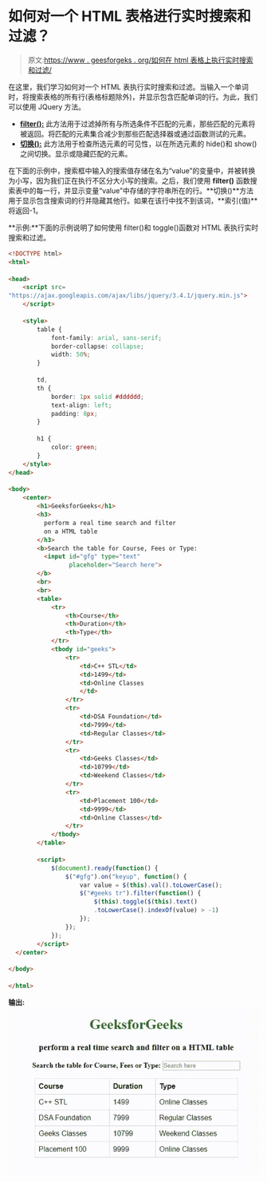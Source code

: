 # 如何对一个 HTML 表格进行实时搜索和过滤？

> 原文:[https://www . geesforgeks . org/如何在 html 表格上执行实时搜索和过滤/](https://www.geeksforgeeks.org/how-to-perform-a-real-time-search-and-filter-on-a-html-table/)

在这里，我们学习如何对一个 HTML 表执行实时搜索和过滤。当输入一个单词时，将搜索表格的所有行(表格标题除外)，并显示包含匹配单词的行。为此，我们可以使用 JQuery 方法。

*   **[filter():](https://www.geeksforgeeks.org/jquery-filter/)** 此方法用于过滤掉所有与所选条件不匹配的元素，那些匹配的元素将被返回。将匹配的元素集合减少到那些匹配选择器或通过函数测试的元素。
*   **[切换():](https://www.geeksforgeeks.org/jquery-toggle-method/)** 此方法用于检查所选元素的可见性，以在所选元素的 hide()和 show()之间切换。显示或隐藏匹配的元素。

在下面的示例中，搜索框中输入的搜索值存储在名为“value”的变量中，并被转换为小写，因为我们正在执行不区分大小写的搜索。之后，我们使用 **filter()** 函数搜索表中的每一行，并显示变量“value”中存储的字符串所在的行。**切换()**方法用于显示包含搜索词的行并隐藏其他行。如果在该行中找不到该词，**索引(值)**将返回-1。

**示例:**下面的示例说明了如何使用 filter()和 toggle()函数对 HTML 表执行实时搜索和过滤。

```html
<!DOCTYPE html>
<html>

<head>
    <script src=
"https://ajax.googleapis.com/ajax/libs/jquery/3.4.1/jquery.min.js">
    </script>

    <style>
        table {
            font-family: arial, sans-serif;
            border-collapse: collapse;
            width: 50%;
        }

        td,
        th {
            border: 1px solid #dddddd;
            text-align: left;
            padding: 8px;
        }

        h1 {
            color: green;
        }
    </style>
</head>

<body>
    <center>
        <h1>GeeksforGeeks</h1>
        <h3>
          perform a real time search and filter 
          on a HTML table
        </h3>
        <b>Search the table for Course, Fees or Type: 
          <input id="gfg" type="text" 
                 placeholder="Search here">
        </b>
        <br>
        <br>
        <table>
            <tr>
                <th>Course</th>
                <th>Duration</th>
                <th>Type</th>
            </tr>
            <tbody id="geeks">
                <tr>
                    <td>C++ STL</td>
                    <td>1499</td>
                    <td>Online Classes
                    </td>
                </tr>
                <tr>
                    <td>DSA Foundation</td>
                    <td>7999</td>
                    <td>Regular Classes</td>
                </tr>
                <tr>
                    <td>Geeks Classes</td>
                    <td>10799</td>
                    <td>Weekend Classes</td>
                </tr>
                <tr>
                    <td>Placement 100</td>
                    <td>9999</td>
                    <td>Online Classes</td>
                </tr>
            </tbody>
        </table>

        <script>
            $(document).ready(function() {
                $("#gfg").on("keyup", function() {
                    var value = $(this).val().toLowerCase();
                    $("#geeks tr").filter(function() {
                        $(this).toggle($(this).text()
                        .toLowerCase().indexOf(value) > -1)
                    });
                });
            });
        </script>
  </center>

</body>

</html>
```

**输出:**
![](img/d471af7e97d2c21f17a91ede6b23efdf.png)